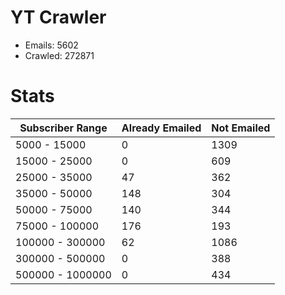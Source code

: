 # YT Crawler
- Emails: 5602
- Crawled: 272871

# Stats
| Subscriber Range  | Already Emailed | Not Emailed |
|-------|-------|-------|
| 5000 - 15000 | 0 | 1309 |
| 15000 - 25000 | 0 | 609 |
| 25000 - 35000 | 47 | 362 |
| 35000 - 50000 | 148 | 304 |
| 50000 - 75000 | 140 | 344 |
| 75000 - 100000 | 176 | 193 |
| 100000 - 300000 | 62 | 1086 |
| 300000 - 500000 | 0 | 388 |
| 500000 - 1000000 | 0 | 434 |
